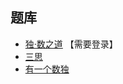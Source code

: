 ## 题库
- [独·数之道](http://www.sudokufans.org.cn/lx/game.index.php?type=6x) 【需要登录】
- [三思](https://www.12634.com/sudoku/sudoku6x6/level5)
- [有一个数独](https://shudu.one/mini-sudoku.php)